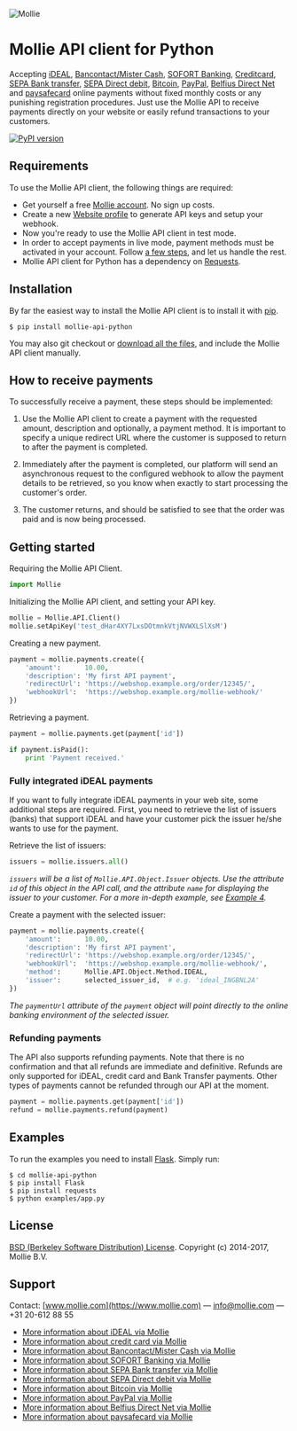 ![Mollie](https://www.mollie.nl/files/Mollie-Logo-Style-Small.png) 

# Mollie API client for Python #

Accepting [iDEAL](https://www.mollie.com/ideal/), [Bancontact/Mister Cash](https://www.mollie.com/mistercash/), [SOFORT Banking](https://www.mollie.com/sofort/), [Creditcard](https://www.mollie.com/creditcard/), [SEPA Bank transfer](https://www.mollie.com/overboeking/), [SEPA Direct debit](https://www.mollie.com/directdebit/), [Bitcoin](https://www.mollie.com/bitcoin/), [PayPal](https://www.mollie.com/paypal/), [Belfius Direct Net](https://www.mollie.com/belfiusdirectnet/) and [paysafecard](https://www.mollie.com/paysafecard/) online payments without fixed monthly costs or any punishing registration procedures. Just use the Mollie API to receive payments directly on your website or easily refund transactions to your customers.

[![PyPI version](https://badge.fury.io/py/mollie-api-python.svg)](http://badge.fury.io/py/mollie-api-python)

## Requirements ##
To use the Mollie API client, the following things are required:

+ Get yourself a free [Mollie account](https://www.mollie.nl/aanmelden). No sign up costs.
+ Create a new [Website profile](https://www.mollie.nl/beheer/account/profielen/) to generate API keys and setup your webhook.
+ Now you're ready to use the Mollie API client in test mode.
+ In order to accept payments in live mode, payment methods must be activated in your account. Follow [a few steps](https://www.mollie.nl/beheer/diensten), and let us handle the rest.
+ Mollie API client for Python has a dependency on [Requests](http://python-requests.org).

## Installation ##

By far the easiest way to install the Mollie API client is to install it with [pip](https://pip.pypa.io).

```
$ pip install mollie-api-python
```

You may also git checkout or [download all the files](https://github.com/mollie/mollie-api-python/archive/master.zip), and include the Mollie API client manually.

## How to receive payments ##

To successfully receive a payment, these steps should be implemented:

1. Use the Mollie API client to create a payment with the requested amount, description and optionally, a payment method. It is important to specify a unique redirect URL where the customer is supposed to return to after the payment is completed.

2. Immediately after the payment is completed, our platform will send an asynchronous request to the configured webhook to allow the payment details to be retrieved, so you know when exactly to start processing the customer's order.

3. The customer returns, and should be satisfied to see that the order was paid and is now being processed.

## Getting started ##

Requiring the Mollie API Client.

```python
import Mollie
```

Initializing the Mollie API client, and setting your API key.

```python
mollie = Mollie.API.Client()
mollie.setApiKey('test_dHar4XY7LxsDOtmnkVtjNVWXLSlXsM')
```

Creating a new payment.

```python
payment = mollie.payments.create({
    'amount':      10.00,
    'description': 'My first API payment',
    'redirectUrl': 'https://webshop.example.org/order/12345/',
    'webhookUrl':  'https://webshop.example.org/mollie-webhook/'
})
```

Retrieving a payment.

```python
payment = mollie.payments.get(payment['id'])

if payment.isPaid():
    print 'Payment received.'
```

### Fully integrated iDEAL payments ###

If you want to fully integrate iDEAL payments in your web site, some additional steps are required. First, you need to
retrieve the list of issuers (banks) that support iDEAL and have your customer pick the issuer he/she wants to use for
the payment.

Retrieve the list of issuers:

```python
issuers = mollie.issuers.all()
```

_`issuers` will be a list of `Mollie.API.Object.Issuer` objects. Use the attribute `id` of this object in the
 API call, and the attribute `name` for displaying the issuer to your customer. For a more in-depth example, see [Example 4](https://github.com/mollie/mollie-api-python/blob/master/examples/4-ideal-payment.py)._

Create a payment with the selected issuer:

```python
payment = mollie.payments.create({
    'amount':      10.00,
    'description': 'My first API payment',
    'redirectUrl': 'https://webshop.example.org/order/12345/',
    'webhookUrl':  'https://webshop.example.org/mollie-webhook/',
    'method':      Mollie.API.Object.Method.IDEAL,
    'issuer':      selected_issuer_id,  # e.g. 'ideal_INGBNL2A'
})
```

_The `paymentUrl` attribute of the `payment` object will point directly to the online banking environment of the selected issuer._

### Refunding payments ###

The API also supports refunding payments. Note that there is no confirmation and that all refunds are immediate and
definitive. Refunds are only supported for iDEAL, credit card and Bank Transfer payments. Other types of payments cannot
be refunded through our API at the moment.

```python
payment = mollie.payments.get(payment['id'])
refund = mollie.payments.refund(payment)
```

## Examples ##

To run the examples you need to install [Flask](http://flask.pocoo.org/). Simply run:

```
$ cd mollie-api-python
$ pip install Flask 
$ pip install requests 
$ python examples/app.py
```

## License ##
[BSD (Berkeley Software Distribution) License](https://opensource.org/licenses/bsd-license.php).
Copyright (c) 2014-2017, Mollie B.V.

## Support ##
Contact: [www.mollie.com](https://www.mollie.com) — info@mollie.com — +31 20-612 88 55

+ [More information about iDEAL via Mollie](https://www.mollie.com/ideal/)
+ [More information about credit card via Mollie](https://www.mollie.com/creditcard/)
+ [More information about Bancontact/Mister Cash via Mollie](https://www.mollie.com/mistercash/)
+ [More information about SOFORT Banking via Mollie](https://www.mollie.com/sofort/)
+ [More information about SEPA Bank transfer via Mollie](https://www.mollie.com/banktransfer/)
+ [More information about SEPA Direct debit via Mollie](https://www.mollie.com/directdebit/)
+ [More information about Bitcoin via Mollie](https://www.mollie.com/bitcoin/)
+ [More information about PayPal via Mollie](https://www.mollie.com/paypal/)
+ [More information about Belfius Direct Net via Mollie](https://www.mollie.com/belfiusdirectnet/)
+ [More information about paysafecard via Mollie](https://www.mollie.com/paysafecard/)

